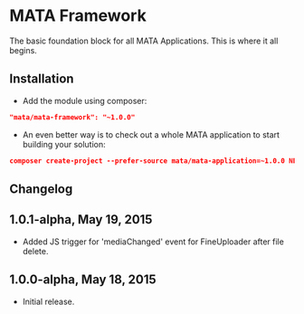 MATA Framework
==========================================

The basic foundation block for all MATA Applications. This is where it all begins.


Installation
------------

- Add the module using composer: 

```json
"mata/mata-framework": "~1.0.0"
```

- An even better way is to check out a whole MATA application to start building your solution: 
```json
composer create-project --prefer-source mata/mata-application=~1.0.0 NEW_PROJECT_NAME
```


Changelog
---------

## 1.0.1-alpha, May 19, 2015

- Added JS trigger for 'mediaChanged' event for FineUploader after file delete.

## 1.0.0-alpha, May 18, 2015

- Initial release.
